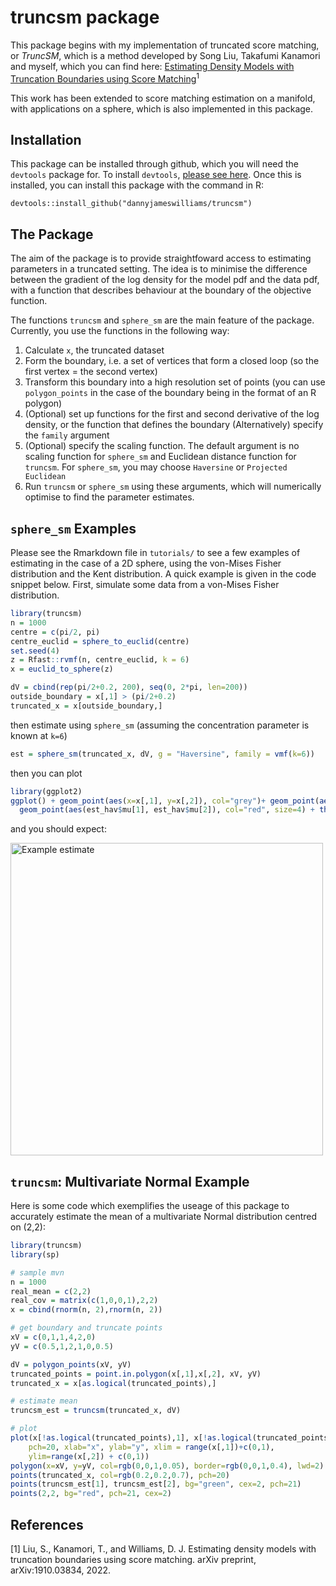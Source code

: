 # truncsm package

This package begins with my implementation of truncated score matching, or *TruncSM*, which is a method developed by Song Liu, Takafumi Kanamori and myself, which you can find here:
[Estimating Density Models with Truncation Boundaries using Score Matching](https://arxiv.org/abs/1910.03834)<sup>1</sup>

This work has been extended to score matching estimation on a manifold, with applications on a sphere, which is also implemented in this package.

## Installation

This package can be installed through github, which you will need the `devtools` package for. To install `devtools`, [please see here](https://www.r-project.org/nosvn/pandoc/devtools.html). Once this is installed, you can install this package with the command in R:
```
devtools::install_github("dannyjameswilliams/truncsm")
```

## The Package

The aim of the package is to provide straightfoward access to estimating parameters in a truncated setting. The idea is to minimise the difference between the gradient of the log density for the model pdf and the data pdf, with a function that describes behaviour at the boundary of the objective function.

The functions `truncsm` and `sphere_sm` are the main feature of the package. Currently, you use the functions in the following way:

  1. Calculate `x`, the truncated dataset
  2. Form the boundary, i.e. a set of vertices that form a closed loop (so the first vertex = the second vertex)
  3. Transform this boundary into a high resolution set of points (you can use `polygon_points` in the case of the boundary being in the format of an R polygon)
  4. (Optional) set up functions for the first and second derivative of the log density, or the function that defines the boundary
     (Alternatively) specify the `family` argument
  5. (Optional) specify the scaling function. The default argument is no scaling function for `sphere_sm` and Euclidean distance function for `truncsm`. For `sphere_sm`, you may choose `Haversine` or `Projected Euclidean`
  5. Run `truncsm` or `sphere_sm` using these arguments, which will numerically optimise to find the parameter estimates.

 ## `sphere_sm` Examples
 Please see the Rmarkdown file in `tutorials/` to see a few examples of estimating in the case of a 2D sphere, using the von-Mises Fisher distribution and the Kent distribution. A quick example is given in the code snippet below. First, simulate some data from a von-Mises Fisher distribution.
 
```r
library(truncsm)
n = 1000              
centre = c(pi/2, pi) 
centre_euclid = sphere_to_euclid(centre)   
set.seed(4)
z = Rfast::rvmf(n, centre_euclid, k = 6)
x = euclid_to_sphere(z)

dV = cbind(rep(pi/2+0.2, 200), seq(0, 2*pi, len=200))
outside_boundary = x[,1] > (pi/2+0.2)
truncated_x = x[outside_boundary,]

```
then estimate using `sphere_sm` (assuming the concentration parameter is known at `k=6`)
```r
est = sphere_sm(truncated_x, dV, g = "Haversine", family = vmf(k=6))
```
then you can plot 
```r
library(ggplot2)
ggplot() + geom_point(aes(x=x[,1], y=x[,2]), col="grey")+ geom_point(aes(x=truncated_x[,1], y=truncated_x[,2])) +
  geom_point(aes(est_hav$mu[1], est_hav$mu[2]), col="red", size=4) + theme_minimal()
```
and you should expect:

<img src="https://user-images.githubusercontent.com/56155783/173840452-9190b539-0b49-4d85-b072-36b651123f28.png" alt="Example estimate" width="500"/>

 ## `truncsm`: Multivariate Normal Example

 Here is some code which exemplifies the useage of this package to accurately estimate the mean of a multivariate Normal distribution centred on (2,2):
 
 ```r
library(truncsm)
library(sp)

# sample mvn
n = 1000
real_mean = c(2,2)
real_cov = matrix(c(1,0,0,1),2,2)
x = cbind(rnorm(n, 2),rnorm(n, 2))

# get boundary and truncate points
xV = c(0,1,1,4,2,0)
yV = c(0.5,1,2,1,0,0.5)

dV = polygon_points(xV, yV)
truncated_points = point.in.polygon(x[,1],x[,2], xV, yV)
truncated_x = x[as.logical(truncated_points),]

# estimate mean
truncsm_est = truncsm(truncated_x, dV)

# plot
plot(x[!as.logical(truncated_points),1], x[!as.logical(truncated_points),2], 
     pch=20, xlab="x", ylab="y", xlim = range(x[,1])+c(0,1), 
     ylim=range(x[,2]) + c(0,1))
polygon(x=xV, y=yV, col=rgb(0,0,1,0.05), border=rgb(0,0,1,0.4), lwd=2)
points(truncated_x, col=rgb(0.2,0.2,0.7), pch=20)
points(truncsm_est[1], truncsm_est[2], bg="green", cex=2, pch=21)
points(2,2, bg="red", pch=21, cex=2)
 ```
 
 ## References
 
 [1] Liu, S., Kanamori, T., and Williams, D. J. Estimating density models with truncation boundaries using score matching. arXiv preprint, arXiv:1910.03834, 2022.
